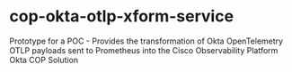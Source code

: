 # cop-okta-otlp-xform-service
Prototype for a POC - Provides the transformation of Okta OpenTelemetry OTLP payloads sent to Prometheus into the Cisco Observability Platform Okta COP Solution
